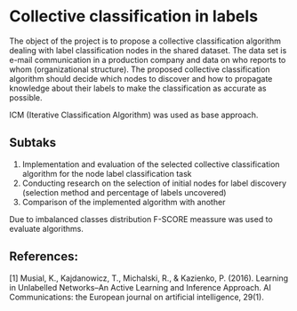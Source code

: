 # Collective classification in labels

The object of the project is to propose a collective classification algorithm dealing with label classification
nodes in the shared dataset.
The data set is e-mail communication in a production company and data on who reports to whom (organizational structure).
The proposed collective classification algorithm should decide which nodes to discover and how to propagate knowledge about
their labels to make the classification as accurate as possible. 

ICM (Iterative Classification Algorithm) was used as base approach. 

## Subtaks 
1. Implementation and evaluation of the selected collective classification algorithm for the node label classification task 
2. Conducting research on the selection of initial nodes for label discovery (selection method and percentage of labels uncovered) 
3. Comparison of the implemented algorithm with another

Due to imbalanced classes distribution F-SCORE meassure was used to evaluate algorithms.  

## References:
[1] Musial, K., Kajdanowicz, T., Michalski, R., & Kazienko, P. (2016). Learning in Unlabelled Networks–An Active Learning and Inference Approach. AI Communications: the European journal on artificial intelligence, 29(1).  
